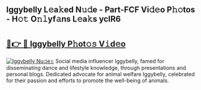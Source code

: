 ## Iggybelly L𝚎a𝚔ed N𝚞𝚍e - Part-FCF Vi𝚍𝚎o P𝚑𝚘tos - H𝚘𝚝 O𝚗𝚕yf𝚊ns L𝚎a𝚔s ycIR6

# <h2><a href="http://kf4aqvl.oniu.top/?m=Iggybelly">🔗👉 🔴 Iggybelly P𝚑ot𝚘𝚜 V𝚒d𝚎o</a></h2>

[![Iggybelly Nu𝚍e𝚜](https://i.imgur.com/0qMVB7G.gif)](http://kf4aqvl.oniu.top/?m=Iggybelly)
Social media influencer Iggybelly, famed for disseminating dance and lifestyle knowledge, through presentations and personal blogs. Dedicated advocate for animal welfare Iggybelly, celebrated for their passion and efforts to promote the well-being of animals.  

